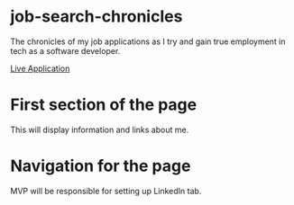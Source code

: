 # job-search-chronicles
The chronicles of my job applications as I try and gain true employment in tech as a software developer.

[Live Application](https://gleaming-custard-25907c.netlify.app/)
# First section of the page
This will display information and links about me.
# Navigation for the page
MVP will be responsible for setting up LinkedIn tab.